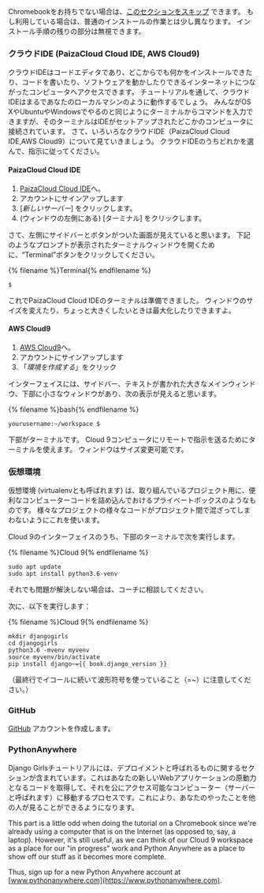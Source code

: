 Chromebookをお持ちでない場合は、[このセクションをスキップ](http://tutorial.djangogirls.org/en/installation/#install-python) できます。 もし利用している場合は、普通のインストールの作業とは少し異なります。 インストール手順の残りの部分は無視できます。

### クラウドIDE (PaizaCloud Cloud IDE, AWS Cloud9)

クラウドIDEはコードエディタであり、どこからでも何かをインストールできたり、コードを書いたり、ソフトウェアを動かしたりできるインターネットにつながったコンピュータへアクセスできます。 チュートリアルを通して、クラウドIDEはまるであなたのローカルマシンのように動作するでしょう。 みんながOS XやUbuntuやWindowsでやるのと同じようにターミナルからコマンドを入力できますが、そのターミナルはIDEがセットアップされたどこかのコンピュータに接続されています。 さて、いろいろなクラウドIDE（PaizaCloud Cloud IDE,AWS Cloud9）について見ていきましょう。 クラウドIDEのうちどれかを選んで、指示に従ってください。

#### PaizaCloud Cloud IDE

1. [PaizaCloud Cloud IDE](https://paiza.cloud/)へ。
2. アカウントにサインアップします
3. [*新しいサーバー*] をクリックします。
4. (ウィンドウの左側にある) [ターミナル] をクリックします。

さて、左側にサイドバーとボタンがついた画面が見えていると思います。 下記のようなプロンプトが表示されたターミナルウィンドウを開くために、“Terminal”ボタンをクリックしてください。

{% filename %}Terminal{% endfilename %}

    $
    

これでPaizaCloud Cloud IDEのターミナルは準備できました。 ウィンドウのサイズを変えたり、ちょっと大きくしたいときは最大化したりできますよ。

#### AWS Cloud9

1. [AWS Cloud9](https://aws.amazon.com/cloud9/)へ。
2. アカウントにサインアップします
3. 「*環境を作成する*」をクリック

インターフェイスには、サイドバー、テキストが書かれた大きなメインウィンドウ、下部に小さなウィンドウがあり、次の表示が見えると思います。

{% filename %}bash{% endfilename %}

    yourusername:~/workspace $
    

下部がターミナルです。 Cloud 9コンピュータにリモートで指示を送るためにターミナルを使えます。 ウィンドウはサイズ変更可能です。

### 仮想環境

仮想環境 (virtualenvとも呼ばれます) は、取り組んでいるプロジェクト用に、便利なコンピューターコードを詰め込んでおけるプライベートボックスのようなものです。 様々なプロジェクトの様々なコードがプロジェクト間で混ざってしまわないようにこれを使います。

Cloud 9のインターフェイスのうち、下部のターミナルで次を実行します。

{% filename %}Cloud 9{% endfilename %}

    sudo apt update
    sudo apt install python3.6-venv
    

それでも問題が解決しない場合は、コーチに相談してください。

次に、以下を実行します：

{% filename %}Cloud 9{% endfilename %}

    mkdir djangogirls
    cd djangogirls
    python3.6 -mvenv myvenv
    source myvenv/bin/activate
    pip install django~={{ book.django_version }}
    

（最終行でイコールに続いて波形符号を使っていること（=~）に注意してください。）

### GitHub

[GitHub](https://github.com) アカウントを作成します。

### PythonAnywhere

Django Girlsチュートリアルには、デプロイメントと呼ばれるものに関するセクションが含まれています。これはあなたの新しいWebアプリケーションの原動力となるコードを取得して、それを公にアクセス可能なコンピューター（サーバーと呼ばれます）に移動するプロセスです。これにより、あなたのやったことを他の人が見ることができるようになります。

This part is a little odd when doing the tutorial on a Chromebook since we're already using a computer that is on the Internet (as opposed to, say, a laptop). However, it's still useful, as we can think of our Cloud 9 workspace as a place for our "in progress" work and Python Anywhere as a place to show off our stuff as it becomes more complete.

Thus, sign up for a new Python Anywhere account at [www.pythonanywhere.com](https://www.pythonanywhere.com).